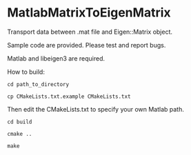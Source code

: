 # MatlabMatrixToEigenMatrix
Transport data between .mat file and Eigen::Matrix object.

Sample code are provided. Please test and report bugs.

Matlab and libeigen3 are required.

How to build:

`cd path_to_directory`

`cp CMakeLists.txt.example CMakeLists.txt`

Then edit the CMakeLists.txt to specify your own Matlab path.

`cd build`

`cmake ..`

`make`
